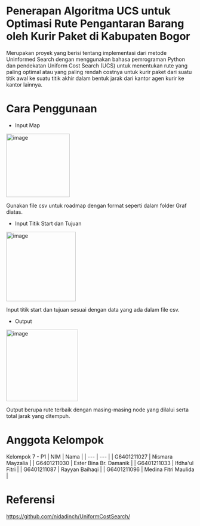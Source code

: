 # Penerapan Algoritma UCS untuk Optimasi Rute Pengantaran Barang oleh Kurir Paket di Kabupaten Bogor

  Merupakan proyek yang berisi tentang implementasi dari metode Uninformed Search dengan menggunakan bahasa pemrograman Python dan pendekatan Uniform Cost Search (UCS) untuk menentukan rute yang paling optimal atau yang paling rendah costnya untuk kurir paket dari suatu titik awal ke suatu titik akhir dalam bentuk jarak dari kantor agen kurir ke kantor lainnya. 

# Cara Penggunaan

- Input Map
<img width="170" alt="image" src="https://github.com/rayyanb572/ProjectAI_UCS/assets/125993858/dd9c41e4-3c75-4911-9eae-b2eb80af4bed">

Gunakan file csv untuk roadmap dengan format seperti dalam folder Graf diatas.


- Input Titik Start dan Tujuan
<img width="186" alt="image" src="https://github.com/rayyanb572/ProjectAI_UCS/assets/125993858/dd647dd4-2207-436b-b537-28ddaf87b462">

Input titik start dan tujuan sesuai dengan data yang ada dalam file csv.


- Output
<img width="192" alt="image" src="https://github.com/rayyanb572/ProjectAI_UCS/assets/125993858/d1c8aa38-1393-456c-8536-fb8a7f7d1eaf">

Output berupa rute terbaik dengan masing-masing node yang dilalui serta total jarak yang ditempuh.

# Anggota Kelompok

Kelompok 7 - P1
| NIM | Nama |
| --- | --- |
| G6401211027 | Nismara Mayzalia |
| G6401211030 | Ester Bina Br. Damanik |
| G6401211033 | Ifdha'ul Fitri |
| G6401211087 | Rayyan Baihaqi |
| G6401211096 | Medina Fitri Maulida |

# Referensi

https://github.com/nidadinch/UniformCostSearch/
